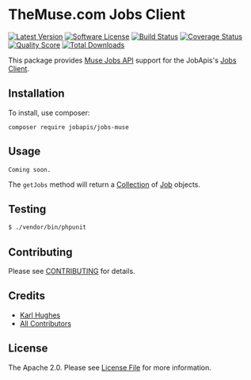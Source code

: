 # TheMuse.com Jobs Client

[![Latest Version](https://img.shields.io/github/release/jobapis/jobs-muse.svg?style=flat-square)](https://github.com/jobapis/jobs-muse/releases)
[![Software License](https://img.shields.io/badge/license-APACHE%202.0-brightgreen.svg?style=flat-square)](LICENSE.md)
[![Build Status](https://img.shields.io/travis/jobapis/jobs-muse/master.svg?style=flat-square&1)](https://travis-ci.org/jobapis/jobs-muse)
[![Coverage Status](https://img.shields.io/scrutinizer/coverage/g/jobapis/jobs-muse.svg?style=flat-square)](https://scrutinizer-ci.com/g/jobapis/jobs-muse/code-structure)
[![Quality Score](https://img.shields.io/scrutinizer/g/jobapis/jobs-muse.svg?style=flat-square)](https://scrutinizer-ci.com/g/jobapis/jobs-muse)
[![Total Downloads](https://img.shields.io/packagist/dt/jobapis/jobs-muse.svg?style=flat-square)](https://packagist.org/packages/jobapis/jobs-muse)

This package provides [Muse Jobs API](https://www.themuse.com/developers)
support for the JobApis's [Jobs Client](https://github.com/jobapis/jobs-common).

## Installation

To install, use composer:

```
composer require jobapis/jobs-muse
```

## Usage

```
Coming soon.
```

The `getJobs` method will return a [Collection](https://github.com/jobapis/jobs-common/blob/master/src/Collection.php) of [Job](https://github.com/jobapis/jobs-common/blob/master/src/Job.php) objects.

## Testing

``` bash
$ ./vendor/bin/phpunit
```

## Contributing

Please see [CONTRIBUTING](https://github.com/jobapis/jobs-muse/blob/master/CONTRIBUTING.md) for details.

## Credits

- [Karl Hughes](https://github.com/karllhughes)
- [All Contributors](https://github.com/jobapis/jobs-muse/contributors)

## License

The Apache 2.0. Please see [License File](https://github.com/jobapis/jobs-muse/blob/master/LICENSE) for more information.

